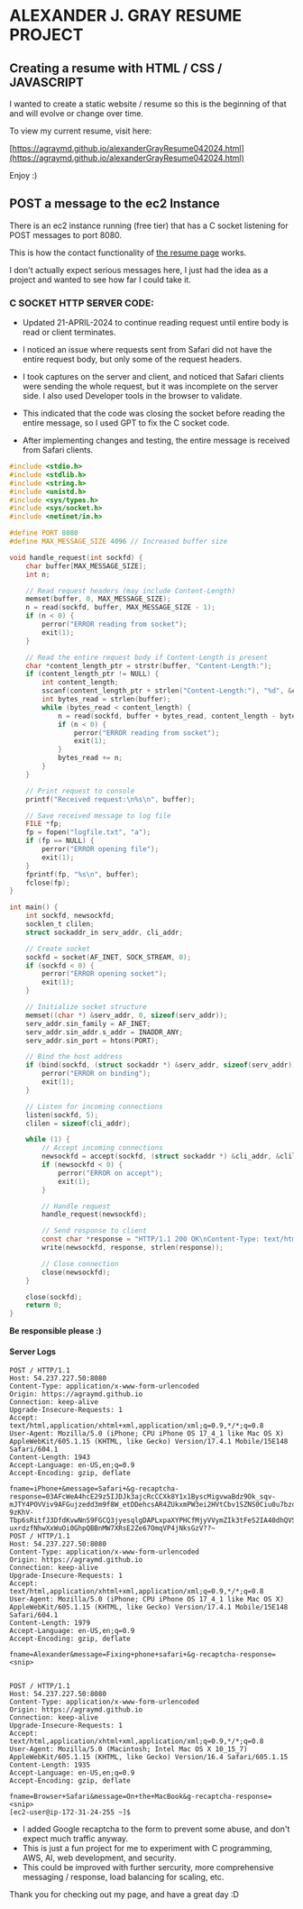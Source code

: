 # ALEXANDER J. GRAY RESUME PROJECT 
## Creating a resume with HTML / CSS / JAVASCRIPT 

I wanted to create a static website / resume so this is the beginning of that and will evolve or change over time. 

To view my current resume, visit here:

[https://agraymd.github.io/alexanderGrayResume042024.html](https://agraymd.github.io/alexanderGrayResume042024.html)

Enjoy :)


## POST a message to the ec2 Instance 

There is an ec2 instance running (free tier) that has a C socket listening for POST messages to port 8080. 

This is how the contact functionality of [the resume page](https://agraymd.github.io/alexanderGrayResume042024.html) works. 

I don't actually expect serious messages here, I just had the idea as a project and wanted to see how far I could take it.

### C SOCKET HTTP SERVER CODE: 

- Updated 21-APRIL-2024 to continue reading request until entire body is read or client terminates.

- I noticed an issue where requests sent from Safari did not have the entire request body, but only some of the request headers.

- I took captures on the server and client, and noticed that Safari clients were sending the whole request, but it was incomplete on the server side. I also used Developer tools in the browser to validate.

- This indicated that the code was closing the socket before reading the entire message, so I used GPT to fix the C socket code.

- After implementing changes and testing, the entire message is received from Safari clients. 

```C
#include <stdio.h>
#include <stdlib.h>
#include <string.h>
#include <unistd.h>
#include <sys/types.h>
#include <sys/socket.h>
#include <netinet/in.h>

#define PORT 8080
#define MAX_MESSAGE_SIZE 4096 // Increased buffer size

void handle_request(int sockfd) {
    char buffer[MAX_MESSAGE_SIZE];
    int n;

    // Read request headers (may include Content-Length)
    memset(buffer, 0, MAX_MESSAGE_SIZE);
    n = read(sockfd, buffer, MAX_MESSAGE_SIZE - 1);
    if (n < 0) {
        perror("ERROR reading from socket");
        exit(1);
    }

    // Read the entire request body if Content-Length is present
    char *content_length_ptr = strstr(buffer, "Content-Length:");
    if (content_length_ptr != NULL) {
        int content_length;
        sscanf(content_length_ptr + strlen("Content-Length:"), "%d", &content_length);
        int bytes_read = strlen(buffer);
        while (bytes_read < content_length) {
            n = read(sockfd, buffer + bytes_read, content_length - bytes_read);
            if (n < 0) {
                perror("ERROR reading from socket");
                exit(1);
            }
            bytes_read += n;
        }
    }

    // Print request to console
    printf("Received request:\n%s\n", buffer);

    // Save received message to log file
    FILE *fp;
    fp = fopen("logfile.txt", "a");
    if (fp == NULL) {
        perror("ERROR opening file");
        exit(1);
    }
    fprintf(fp, "%s\n", buffer);
    fclose(fp);
}

int main() {
    int sockfd, newsockfd;
    socklen_t clilen;
    struct sockaddr_in serv_addr, cli_addr;

    // Create socket
    sockfd = socket(AF_INET, SOCK_STREAM, 0);
    if (sockfd < 0) {
        perror("ERROR opening socket");
        exit(1);
    }

    // Initialize socket structure
    memset((char *) &serv_addr, 0, sizeof(serv_addr));
    serv_addr.sin_family = AF_INET;
    serv_addr.sin_addr.s_addr = INADDR_ANY;
    serv_addr.sin_port = htons(PORT);

    // Bind the host address
    if (bind(sockfd, (struct sockaddr *) &serv_addr, sizeof(serv_addr)) < 0) {
        perror("ERROR on binding");
        exit(1);
    }

    // Listen for incoming connections
    listen(sockfd, 5);
    clilen = sizeof(cli_addr);

    while (1) {
        // Accept incoming connections
        newsockfd = accept(sockfd, (struct sockaddr *) &cli_addr, &clilen);
        if (newsockfd < 0) {
            perror("ERROR on accept");
            exit(1);
        }

        // Handle request
        handle_request(newsockfd);

        // Send response to client
        const char *response = "HTTP/1.1 200 OK\nContent-Type: text/html\n\n<html><body><h1>Message received</h1></body></html>\n";
        write(newsockfd, response, strlen(response));

        // Close connection
        close(newsockfd);
    }

    close(sockfd);
    return 0;
}
```
**Be responsible please :\)**

#### Server Logs

```
POST / HTTP/1.1
Host: 54.237.227.50:8080
Content-Type: application/x-www-form-urlencoded
Origin: https://agraymd.github.io
Connection: keep-alive
Upgrade-Insecure-Requests: 1
Accept: text/html,application/xhtml+xml,application/xml;q=0.9,*/*;q=0.8
User-Agent: Mozilla/5.0 (iPhone; CPU iPhone OS 17_4_1 like Mac OS X) AppleWebKit/605.1.15 (KHTML, like Gecko) Version/17.4.1 Mobile/15E148 Safari/604.1
Content-Length: 1943
Accept-Language: en-US,en;q=0.9
Accept-Encoding: gzip, deflate

fname=iPhone+&message=Safari+&g-recaptcha-response=03AFcWeA4hcE29z5IJDJk3ajcRcCCXk8Y1x1ByscMigvwaBdz9Ok_sqv-mJTY4POVViv9AFGujzedd3m9f8W_etDDehcsAR4ZUkxmPW3ei2HVtCbv1SZNS0Ciu0u7bzd3Kbxijboxh4ruSoN-9zKhV-Tbp6sRitfJ3DfdKvwNnS9FGCQ3jyesqlgDAPLxpaXYPHCfMjyVVymZIk3tFeS2IA40dhQVSyU1wS1RNemdewsISK_G6kelXSrlaa3odenj7wF54FKk4BOcGoj9XCkxsZlxiTKPmEUt79jZIslGCwt5SzEdnp9y1u7KnJaIQpVgsLJSEVINHwKa1VKaXWybs0xtZnjYu6eiIoeN2V7sAJavk3Y8LEw0HmuYrGbE3fT9nubeTNbf8rp5GqGIHlskOd6QntxK8iTCjBf1e1mrEos5xbHmgvu-uxrdzfNhwXxWuOi0GhpQBBnMW7XRsE2Ze67OmqVP4jNksGzV??~
POST / HTTP/1.1
Host: 54.237.227.50:8080
Content-Type: application/x-www-form-urlencoded
Origin: https://agraymd.github.io
Connection: keep-alive
Upgrade-Insecure-Requests: 1
Accept: text/html,application/xhtml+xml,application/xml;q=0.9,*/*;q=0.8
User-Agent: Mozilla/5.0 (iPhone; CPU iPhone OS 17_4_1 like Mac OS X) AppleWebKit/605.1.15 (KHTML, like Gecko) Version/17.4.1 Mobile/15E148 Safari/604.1
Content-Length: 1979
Accept-Language: en-US,en;q=0.9
Accept-Encoding: gzip, deflate

fname=Alexander&message=Fixing+phone+safari+&g-recaptcha-response=<snip>


POST / HTTP/1.1
Host: 54.237.227.50:8080
Content-Type: application/x-www-form-urlencoded
Origin: https://agraymd.github.io
Connection: keep-alive
Upgrade-Insecure-Requests: 1
Accept: text/html,application/xhtml+xml,application/xml;q=0.9,*/*;q=0.8
User-Agent: Mozilla/5.0 (Macintosh; Intel Mac OS X 10_15_7) AppleWebKit/605.1.15 (KHTML, like Gecko) Version/16.4 Safari/605.1.15
Content-Length: 1935
Accept-Language: en-US,en;q=0.9
Accept-Encoding: gzip, deflate

fname=Browser+Safari&message=On+the+MacBook&g-recaptcha-response=<snip>
[ec2-user@ip-172-31-24-255 ~]$ 
```

- I added Google recaptcha to the form to prevent some abuse, and don't expect much traffic anyway. 
- This is just a fun project for me to experiment with C programming, AWS, AI, web development, and security. 
- This could be improved with further sercurity, more comprehensive messaging / response, load balancing for scaling, etc. 

Thank you for checking out my page, and have a great day :D 